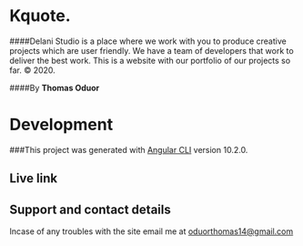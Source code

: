# Kquote.

####Delani Studio is a place where we work with you to produce creative projects which are user friendly. We have a team of developers that work to deliver the best work. This is a website with our portfolio of our projects so far. © 2020.

####By **Thomas Oduor**

# Development

###This project was generated with [Angular CLI](https://github.com/angular/angular-cli) version 10.2.0.

## Live link

## Support and contact details
Incase of any troubles with the site email me at oduorthomas14@gmail.com
